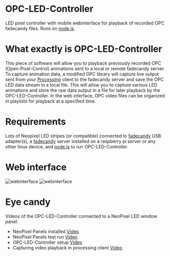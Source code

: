 # OPC-LED-Controller
LED pixel controller with mobile webinterface for playback of recorded OPC fadecandy files. Runs on [node.js].

# What exactly is OPC-LED-Controller
This piece of software will allow you to playback previously recorded OPC (Open-Pixel-Control) animations sent to a local or remote fadecandy server. To capture animation data, a modified OPC library will capture live output sent from your [Processing] client to the fadecandy server and save the OPC LED data stream in a local file. This will allow you to capture various LED animations and store the raw data output in a file for later playback by the OPC-LED-Controller.
In the web interface, OPC video files can be organized in playlists for playback at a specified time.

# Requirements
Lots of Neopixel LED stripes (or compatible) connected to [fadecandy] USB adapter(s), a [fadecandy] server installed on a raspberry pi server or any other linux device, and [node.js] to run OPC-LED-Controller.

# Web interface

![webinterface](/doc/screenshot_webinterface_01.png?raw=true "Screenshot 1")
![webinterface](/doc/screenshot_webinterface_02.png?raw=true "Screenshot 2")

# Eye candy
Videos of the OPC-LED-Controller connected to a NeoPixel LED window panel.

* NeoPixel Panels installed [Video](https://www.youtube.com/watch?v=0rKDL-AhrRo)
* NeoPixel Panels test run [Video](https://www.youtube.com/watch?v=4P_wOI8OdVo)
* OPC-LED-Controller setup [Video](https://www.youtube.com/watch?v=C-R0qOiEBWI) 
* Capturing video playback in processing client [Video](https://www.youtube.com/watch?v=MzDn-qfUKUI)



[node.js]:http://nodejs.org
[fadecandy]:https://github.com/scanlime/fadecandy/
[Processing]:https://processing.org
